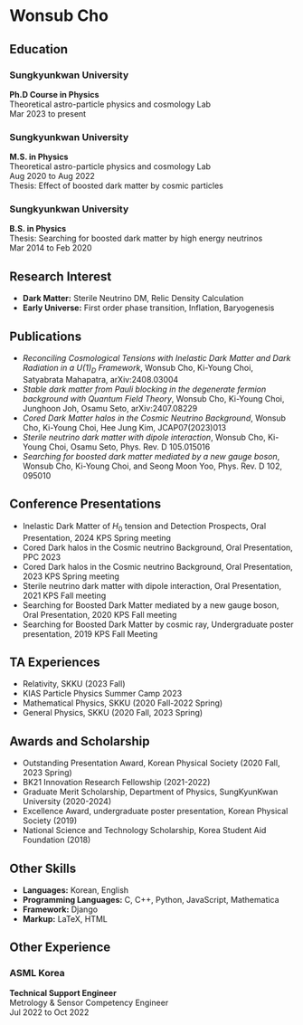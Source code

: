 # Wonsub Cho

## Education

### Sungkyunkwan University
**Ph.D Course in Physics**  
Theoretical astro-particle physics and cosmology Lab  
Mar 2023 to present

### Sungkyunkwan University
**M.S. in Physics**  
Theoretical astro-particle physics and cosmology Lab  
Aug 2020 to Aug 2022  
Thesis: Effect of boosted dark matter by cosmic particles

### Sungkyunkwan University
**B.S. in Physics**  
Thesis: Searching for boosted dark matter by high energy neutrinos  
Mar 2014 to Feb 2020

## Research Interest

- **Dark Matter:** Sterile Neutrino DM, Relic Density Calculation
- **Early Universe:** First order phase transition, Inflation, Baryogenesis 

## Publications
- *Reconciling Cosmological Tensions with Inelastic Dark Matter and Dark Radiation in a $U(1)_D$ Framework*, Wonsub Cho, Ki-Young Choi, Satyabrata Mahapatra, arXiv:2408.03004
- *Stable dark matter from Pauli blocking in the degenerate fermion background with Quantum Field Theory*, Wonsub Cho, Ki-Young Choi, Junghoon Joh, Osamu Seto, arXiv:2407.08229 
- *Cored Dark Matter halos in the Cosmic Neutrino Background*, Wonsub Cho, Ki-Young Choi, Hee Jung Kim, JCAP07(2023)013
- *Sterile neutrino dark matter with dipole interaction*, Wonsub Cho, Ki-Young Choi, Osamu Seto, Phys. Rev. D 105.015016
- *Searching for boosted dark matter mediated by a new gauge boson*, Wonsub Cho, Ki-Young Choi, and Seong Moon Yoo, Phys. Rev. D 102, 095010

## Conference Presentations

- Inelastic Dark Matter of $H_0$ tension and Detection Prospects, Oral Presentation, 2024 KPS Spring meeting
- Cored Dark halos in the Cosmic neutrino Background, Oral Presentation, PPC 2023
- Cored Dark halos in the Cosmic neutrino Background, Oral Presentation, 2023 KPS Spring meeting
- Sterile neutrino dark matter with dipole interaction, Oral Presentation, 2021 KPS Fall meeting
- Searching for Boosted Dark Matter mediated by a new gauge boson, Oral Presentation, 2020 KPS Fall meeting
- Searching for Boosted Dark Matter by cosmic ray, Undergraduate poster presentation, 2019 KPS Fall Meeting

## TA Experiences

- Relativity, SKKU (2023 Fall)
- KIAS Particle Physics Summer Camp 2023
- Mathematical Physics, SKKU (2020 Fall-2022 Spring)
- General Physics, SKKU (2020 Fall, 2023 Spring)

## Awards and Scholarship

- Outstanding Presentation Award, Korean Physical Society (2020 Fall, 2023 Spring)
- BK21 Innovation Research Fellowship (2021-2022)
- Graduate Merit Scholarship, Department of Physics, SungKyunKwan University (2020-2024)
- Excellence Award, undergraduate poster presentation, Korean Physical Society (2019)
- National Science and Technology Scholarship, Korea Student Aid Foundation (2018)

## Other Skills

- **Languages:** Korean, English
- **Programming Languages:** C, C++, Python, JavaScript, Mathematica
- **Framework:** Django
- **Markup:** LaTeX, HTML

## Other Experience

### ASML Korea
**Technical Support Engineer**  
Metrology & Sensor Competency Engineer  
Jul 2022 to Oct 2022
